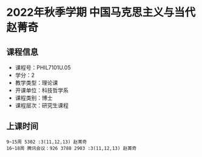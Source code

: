 # 2022年秋季学期 中国马克思主义与当代 赵菁奇






## 课程信息

- 课程号：PHIL7101U.05
- 学分：2
- 教学类型：理论课
- 开课单位：科技哲学系
- 课程类别：博士
- 课程层次：研究生课程

## 上课时间

```
9~15周 5302 :3(11,12,13) 赵菁奇
16~18周 腾讯会议：926 3788 2903 :3(11,12,13) 赵菁奇
```

